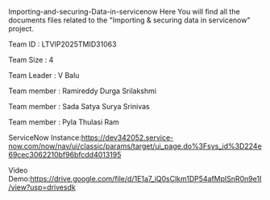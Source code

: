 Importing-and-securing-Data-in-servicenow
Here You will find all the documents files related to the "Importing & securing data in servicenow" project.

Team ID : LTVIP2025TMID31063

Team Size : 4

Team Leader : V Balu

Team member : Ramireddy Durga Srilakshmi

Team member : Sada Satya Surya Srinivas

Team member : Pyla Thulasi Ram

ServiceNow Instance:https://dev342052.service-now.com/now/nav/ui/classic/params/target/ui_page.do%3Fsys_id%3D224e69cec3062210bf96bfcdd4013195

Video Demo:https://drive.google.com/file/d/1E1a7_iQ0sClkm1DP54afMplSnR0n9e1I/view?usp=drivesdk


